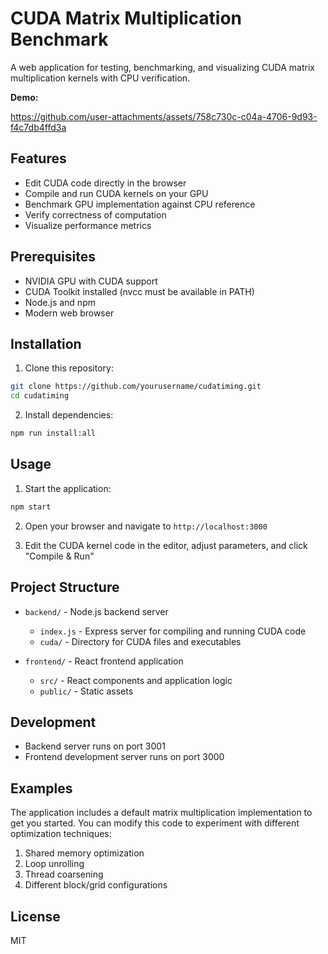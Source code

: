 # CUDA Matrix Multiplication Benchmark

A web application for testing, benchmarking, and visualizing CUDA matrix multiplication kernels with CPU verification.

**Demo:**

https://github.com/user-attachments/assets/758c730c-c04a-4706-9d93-f4c7db4ffd3a


## Features

- Edit CUDA code directly in the browser
- Compile and run CUDA kernels on your GPU
- Benchmark GPU implementation against CPU reference
- Verify correctness of computation
- Visualize performance metrics

## Prerequisites

- NVIDIA GPU with CUDA support
- CUDA Toolkit installed (nvcc must be available in PATH)
- Node.js and npm
- Modern web browser

## Installation

1. Clone this repository:
```bash
git clone https://github.com/yourusername/cudatiming.git
cd cudatiming
```

2. Install dependencies:
```bash
npm run install:all
```

## Usage

1. Start the application:
```bash
npm start
```

2. Open your browser and navigate to `http://localhost:3000`

3. Edit the CUDA kernel code in the editor, adjust parameters, and click "Compile & Run"

## Project Structure

- `backend/` - Node.js backend server
  - `index.js` - Express server for compiling and running CUDA code
  - `cuda/` - Directory for CUDA files and executables

- `frontend/` - React frontend application
  - `src/` - React components and application logic
  - `public/` - Static assets

## Development

- Backend server runs on port 3001
- Frontend development server runs on port 3000

## Examples

The application includes a default matrix multiplication implementation to get you started. You can modify this code to experiment with different optimization techniques:

1. Shared memory optimization
2. Loop unrolling
3. Thread coarsening
4. Different block/grid configurations

## License

MIT
